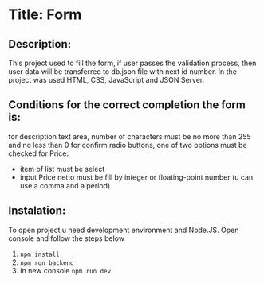 # Title: Form

## Description:
This project used to fill the form, if user passes the validation process, then user data will be transferred to db.json file with next id number.
In the project was used HTML, CSS, JavaScript and JSON Server.

## Conditions for the correct completion the form is:
for description text area, number of characters must be no more than 255 and no less than 0
for confirm radio buttons, one of two options must be checked
for Price:
- item of list must be select
- input Price netto must be fill by integer or floating-point number (u can use a comma and a period)

## Instalation:
To open project u need development environment and Node.JS.
Open console and follow the steps below
1. `npm install`
2. `npm run backend`
3. in new console `npm run dev`



